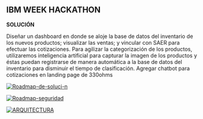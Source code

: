 ## IBM WEEK HACKATHON

**SOLUCIÓN**

Diseñar un dashboard en donde se aloje la base de datos del inventario de los nuevos productos; visualizar las ventas; y vincular con SAER para efectuar las cotizaciones. Para agilizar la categorización de los productos, utilizaremos inteligencia artificial para capturar la imagen de los productos y éstas puedan registrarse de manera automática a la base de datos del inventario para disminuir el tiempo de clasificación.
Agregar chatbot para cotizaciones en landing page de 330ohms

<a href="https://ibb.co/zffDHHM"><img src="https://i.ibb.co/Hgg3ppS/Roadmap-de-soluci-n.png" alt="Roadmap-de-soluci-n" border="0"></a>

<a href="https://ibb.co/gZxWxXz"><img src="https://i.ibb.co/k2tDtrQ/Roadmap-seguridad.png" alt="Roadmap-seguridad" border="0"></a>

<a href="https://ibb.co/7Cgtkf5"><img src="https://i.ibb.co/jfVkJN2/ARQUITECTURA.jpg" alt="ARQUITECTURA" border="0"></a>

